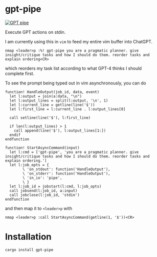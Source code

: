 # gpt-pipe
[![GPT pipe](https://img.shields.io/crates/v/gpt-pipe.svg?style=plastic)](http://crates.io/crates/gpt-pipe)

Execute GPT actions on stdin.

I am currently using this in `vim` to feed my entire vim buffer into ChatGPT.

```vim
nmap <leader>p :%! gpt-pipe you are a pragmatic planner. give insight/critique tasks and how I should do them. reorder tasks and explain ordering<CR>
```

which reorders my task list according to what GPT-4 thinks I should complete first.

To see the prompt being typed out in vim asynchronously, you can do

```vim
function! HandleOutput(job_id, data, event)
  let l:output = join(a:data, "\n")
  let l:output_lines = split(l:output, '\n', 1)
  let l:current_line = getline(line('$'))
  let l:first_line = l:current_line . l:output_lines[0]

  call setline(line('$'), l:first_line)

  if len(l:output_lines) > 1
    call append(line('$'), l:output_lines[1:])
  endif
endfunction

function! StartAsyncCommand(input)
  let l:cmd = ['gpt-pipe', 'you are a pragmatic planner. give insight/critique tasks and how I should do them. reorder tasks and explain ordering.']
  let l:job_opts = {
        \ 'on_stdout': function('HandleOutput'),
        \ 'on_stderr': function('HandleOutput'),
        \ 'in_io': 'pipe',
        \ }
  let l:job_id = jobstart(l:cmd, l:job_opts)
  call jobsend(l:job_id, a:input)
  call jobclose(l:job_id, 'stdin')
endfunction
```

and then map it to `<leader>p` with

```vim
nmap <leader>p :call StartAsyncCommand(getline(1, '$'))<CR>
```

# Installation

```bash
cargo install gpt-pipe
```